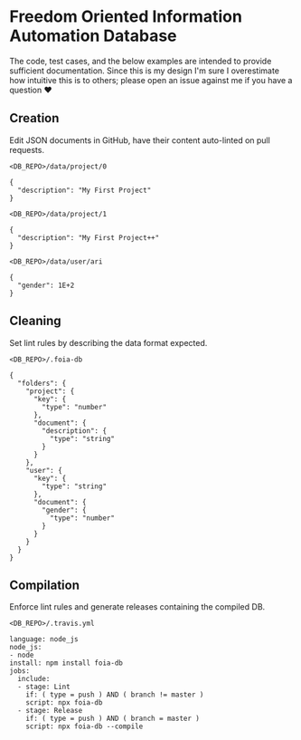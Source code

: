# Freedom Oriented Information Automation Database

The code, test cases, and the below examples are intended to provide sufficient documentation. Since this is my design I'm sure I overestimate how intuitive this is to others; please open an issue against me if you have a question :heart:

## Creation

Edit JSON documents in GitHub, have their content auto-linted on pull requests.

```
<DB_REPO>/data/project/0

{
  "description": "My First Project"
}
```

```
<DB_REPO>/data/project/1

{
  "description": "My First Project++"
}
```

```
<DB_REPO>/data/user/ari

{
  "gender": 1E+2
}
```

## Cleaning

Set lint rules by describing the data format expected.

```
<DB_REPO>/.foia-db

{
  "folders": {
    "project": {
      "key": {
        "type": "number"
      },
      "document": {
        "description": {
          "type": "string"
        }
      }
    },
    "user": {
      "key": {
        "type": "string"
      },
      "document": {
        "gender": {
          "type": "number"
        }
      }
    }
  }
}
```

## Compilation

Enforce lint rules and generate releases containing the compiled DB.

```
<DB_REPO>/.travis.yml

language: node_js
node_js:
- node
install: npm install foia-db
jobs:
  include:
  - stage: Lint
    if: ( type = push ) AND ( branch != master )
    script: npx foia-db
  - stage: Release
    if: ( type = push ) AND ( branch = master )
    script: npx foia-db --compile
```
